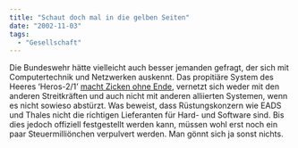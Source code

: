 ```yaml
---
title: "Schaut doch mal in die gelben Seiten"
date: "2002-11-03"
tags:
  - "Gesellschaft"
---
```


Die Bundeswehr hätte vielleicht auch besser jemanden gefragt, der sich mit Computertechnik und Netzwerken auskennt. Das propitiäre System des Heeres ‘Heros-2/1’ [macht Zicken ohne Ende](https://web.archive.org/web/20030706211041/http://www.spiegel.de/spiegel/0,1518,221062,00.html "Rüstung: Rechner-Chaos bei der Bundeswehr - DER SPIEGEL - SPIEGEL ONLINE"), vernetzt sich weder mit den anderen Streitkräften und auch nicht mit anderen alliierten Systemen, wenn es nicht sowieso abstürzt. Was beweist, dass Rüstungskonzern wie EADS und Thales nicht die richtigen Lieferanten für Hard- und Software sind. Bis dies jedoch offiziell festgestellt werden kann, müssen wohl erst noch ein paar Steuermilliönchen verpulvert werden. Man gönnt sich ja sonst nichts.
